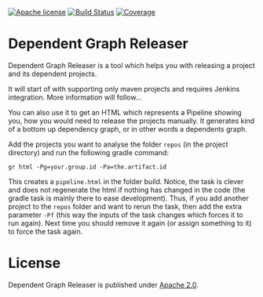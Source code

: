 [![Apache license](https://img.shields.io/badge/license-Apache%202.0-brightgreen.svg)](http://opensource.org/licenses/Apache2.0)
[![Build Status](https://travis-ci.org/loewenfels/dep-graph-releaser.svg?branch=master)](https://travis-ci.org/loewenfels/dep-graph-releaser/branches)
[![Coverage](https://codecov.io/github/loewenfels/dep-graph-releaser/coverage.svg?branch=master)](https://codecov.io/github/loewenfels/dep-graph-releaser?branch=master)

# Dependent Graph Releaser
Dependent Graph Releaser is a tool which helps you with releasing a project and its dependent projects.

It will start of with supporting only maven projects and requires Jenkins integration.
More information will follow...

You can also use it to get an HTML which represents a Pipeline showing you, how you would need to release the projects 
manually. It generates kind of a bottom up dependency graph, or in other words a dependents graph. 

Add the projects you want to analyse the folder `repos` (in the project directory) and run the following gradle command:
````
gr html -Pg=your.group.id -Pa=the.artifact.id
````
This creates a `pipeline.html` in the folder build. 
Notice, the task is clever and does not regenerate the html if nothing has changed in the code 
(the gradle task is mainly there to ease development).
Thus, if you add another project to the `repos` folder and want to rerun the task, then add the extra parameter 
`-Pf` (this way the inputs of the task changes which forces it to run again).
Next time you should remove it again (or assign something to it) to force the task again. 


# License
Dependent Graph Releaser is published under [Apache 2.0](http://opensource.org/licenses/Apache2.0). 
